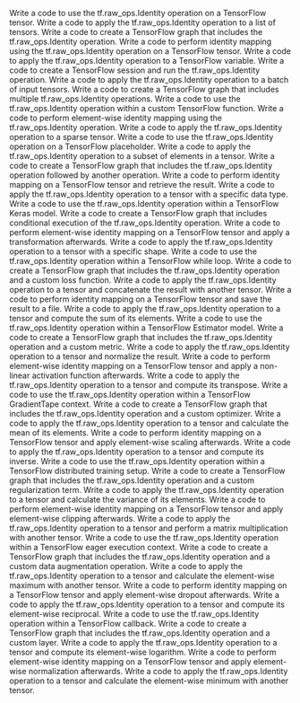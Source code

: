 
Write a code to use the tf.raw_ops.Identity operation on a TensorFlow tensor.
Write a code to apply the tf.raw_ops.Identity operation to a list of tensors.
Write a code to create a TensorFlow graph that includes the tf.raw_ops.Identity operation.
Write a code to perform identity mapping using the tf.raw_ops.Identity operation on a TensorFlow tensor.
Write a code to apply the tf.raw_ops.Identity operation to a TensorFlow variable.
Write a code to create a TensorFlow session and run the tf.raw_ops.Identity operation.
Write a code to apply the tf.raw_ops.Identity operation to a batch of input tensors.
Write a code to create a TensorFlow graph that includes multiple tf.raw_ops.Identity operations.
Write a code to use the tf.raw_ops.Identity operation within a custom TensorFlow function.
Write a code to perform element-wise identity mapping using the tf.raw_ops.Identity operation.
Write a code to apply the tf.raw_ops.Identity operation to a sparse tensor.
Write a code to use the tf.raw_ops.Identity operation on a TensorFlow placeholder.
Write a code to apply the tf.raw_ops.Identity operation to a subset of elements in a tensor.
Write a code to create a TensorFlow graph that includes the tf.raw_ops.Identity operation followed by another operation.
Write a code to perform identity mapping on a TensorFlow tensor and retrieve the result.
Write a code to apply the tf.raw_ops.Identity operation to a tensor with a specific data type.
Write a code to use the tf.raw_ops.Identity operation within a TensorFlow Keras model.
Write a code to create a TensorFlow graph that includes conditional execution of the tf.raw_ops.Identity operation.
Write a code to perform element-wise identity mapping on a TensorFlow tensor and apply a transformation afterwards.
Write a code to apply the tf.raw_ops.Identity operation to a tensor with a specific shape.
Write a code to use the tf.raw_ops.Identity operation within a TensorFlow while loop.
Write a code to create a TensorFlow graph that includes the tf.raw_ops.Identity operation and a custom loss function.
Write a code to apply the tf.raw_ops.Identity operation to a tensor and concatenate the result with another tensor.
Write a code to perform identity mapping on a TensorFlow tensor and save the result to a file.
Write a code to apply the tf.raw_ops.Identity operation to a tensor and compute the sum of its elements.
Write a code to use the tf.raw_ops.Identity operation within a TensorFlow Estimator model.
Write a code to create a TensorFlow graph that includes the tf.raw_ops.Identity operation and a custom metric.
Write a code to apply the tf.raw_ops.Identity operation to a tensor and normalize the result.
Write a code to perform element-wise identity mapping on a TensorFlow tensor and apply a non-linear activation function afterwards.
Write a code to apply the tf.raw_ops.Identity operation to a tensor and compute its transpose.
Write a code to use the tf.raw_ops.Identity operation within a TensorFlow GradientTape context.
Write a code to create a TensorFlow graph that includes the tf.raw_ops.Identity operation and a custom optimizer.
Write a code to apply the tf.raw_ops.Identity operation to a tensor and calculate the mean of its elements.
Write a code to perform identity mapping on a TensorFlow tensor and apply element-wise scaling afterwards.
Write a code to apply the tf.raw_ops.Identity operation to a tensor and compute its inverse.
Write a code to use the tf.raw_ops.Identity operation within a TensorFlow distributed training setup.
Write a code to create a TensorFlow graph that includes the tf.raw_ops.Identity operation and a custom regularization term.
Write a code to apply the tf.raw_ops.Identity operation to a tensor and calculate the variance of its elements.
Write a code to perform element-wise identity mapping on a TensorFlow tensor and apply element-wise clipping afterwards.
Write a code to apply the tf.raw_ops.Identity operation to a tensor and perform a matrix multiplication with another tensor.
Write a code to use the tf.raw_ops.Identity operation within a TensorFlow eager execution context.
Write a code to create a TensorFlow graph that includes the tf.raw_ops.Identity operation and a custom data augmentation operation.
Write a code to apply the tf.raw_ops.Identity operation to a tensor and calculate the element-wise maximum with another tensor.
Write a code to perform identity mapping on a TensorFlow tensor and apply element-wise dropout afterwards.
Write a code to apply the tf.raw_ops.Identity operation to a tensor and compute its element-wise reciprocal.
Write a code to use the tf.raw_ops.Identity operation within a TensorFlow callback.
Write a code to create a TensorFlow graph that includes the tf.raw_ops.Identity operation and a custom layer.
Write a code to apply the tf.raw_ops.Identity operation to a tensor and compute its element-wise logarithm.
Write a code to perform element-wise identity mapping on a TensorFlow tensor and apply element-wise normalization afterwards.
Write a code to apply the tf.raw_ops.Identity operation to a tensor and calculate the element-wise minimum with another tensor.